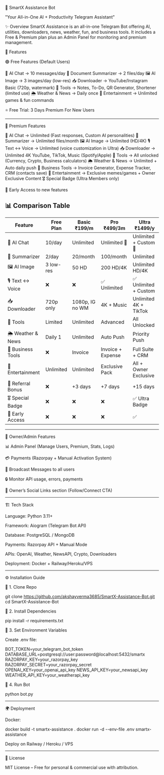 🤖 SmartX Assistance Bot

"Your All-in-One AI + Productivity Telegram Assistant"

✨ Overview
SmartX Assistance is an all-in-one Telegram Bot offering AI, utilities, downloaders, news, weather, fun, and business tools.
It includes a Free & Premium plan plus an Admin Panel for monitoring and premium management.

🚀 Features

🟢 Free Features (Default Users)

🧠 AI Chat → 10 messages/day
📄 Document Summarizer → 2 files/day
🖼 AI Image → 3 images/day (low-res)
📥 Downloader → YouTube/Instagram Basic (720p, watermark)
📝 Tools → Notes, To-Do, QR Generator, Shortener (limited use)
🌦 Weather & News → Daily once
🎉 Entertainment → Unlimited games & fun commands

⭐ Free Trial: 3 Days Premium For New Users 

---

💎 Premium Features

🧠 AI Chat → Unlimited (Fast responses, Custom AI personalities)
📄 Summarizer → Unlimited files/month
🖼 AI Image → Unlimited (HD/4K)
🎙 Text ↔ Voice → Unlimited (voice customization in Ultra)
📥 Downloader → Unlimited 4K YouTube, TikTok, Music (Spotify/Apple)
📝 Tools → All unlocked (Currency, Crypto, Business calculators)
🌦 Weather & News → Unlimited + Auto daily push
💼 Business Tools → Invoice Generator, Expense Tracker, CRM (contacts save)
🎉 Entertainment → Exclusive memes/games + Owner Exclusive Content
🎖 Special Badge (Ultra Members only)

🎯 Early Access to new features

<h2>📊 Comparison Table</h2>

<table>
  <thead>
    <tr>
      <th>Feature</th>
      <th>Free Plan</th>
      <th>Basic ₹199/m</th>
      <th>Pro ₹499/3m</th>
      <th>Ultra ₹1499/y</th>
    </tr>
  </thead>
  <tbody>
    <tr>
      <td>🧠 AI Chat</td>
      <td>10/day</td>
      <td>Unlimited</td>
      <td>Unlimited 🚀</td>
      <td>Unlimited + Custom 🤖</td>
    </tr>
    <tr>
      <td>📄 Summarizer</td>
      <td>2/day</td>
      <td>20/month</td>
      <td>100/month</td>
      <td>Unlimited</td>
    </tr>
    <tr>
      <td>🖼 AI Image</td>
      <td>3 low-res</td>
      <td>50 HD</td>
      <td>200 HD/4K</td>
      <td>Unlimited HD/4K</td>
    </tr>
    <tr>
      <td>🎙 Text ↔ Voice</td>
      <td>❌</td>
      <td>❌</td>
      <td>✅ Unlimited</td>
      <td>✅ Unlimited + Custom</td>
    </tr>
    <tr>
      <td>📥 Downloader</td>
      <td>720p only</td>
      <td>1080p, IG no WM</td>
      <td>4K + Music</td>
      <td>Unlimited 4K + TikTok</td>
    </tr>
    <tr>
      <td>📝 Tools</td>
      <td>Limited</td>
      <td>Unlimited</td>
      <td>Advanced</td>
      <td>All Unlocked</td>
    </tr>
    <tr>
      <td>🌦 Weather &amp; News</td>
      <td>Daily 1</td>
      <td>Unlimited</td>
      <td>Auto Push</td>
      <td>Priority Push</td>
    </tr>
    <tr>
      <td>💼 Business Tools</td>
      <td>❌</td>
      <td>Invoice</td>
      <td>Invoice + Expense</td>
      <td>Full Suite + CRM</td>
    </tr>
    <tr>
      <td>🎉 Entertainment</td>
      <td>Unlimited</td>
      <td>Unlimited</td>
      <td>Exclusive Pack</td>
      <td>All + Owner Exclusive</td>
    </tr>
    <tr>
      <td>🎁 Referral Bonus</td>
      <td>❌</td>
      <td>+3 days</td>
      <td>+7 days</td>
      <td>+15 days</td>
    </tr>
    <tr>
      <td>🎖 Special Badge</td>
      <td>❌</td>
      <td>❌</td>
      <td>❌</td>
      <td>✅ Ultra Badge</td>
    </tr>
    <tr>
      <td>🎯 Early Access</td>
      <td>❌</td>
      <td>❌</td>
      <td>❌</td>
      <td>✅</td>
    </tr>
  </tbody>
</table>

---

👑 Owner/Admin Features

📊 Admin Panel (Manage Users, Premium, Stats, Logs)

💳 Payments (Razorpay + Manual Activation System)

📢 Broadcast Messages to all users

🔒 Monitor API usage, errors, payments

🔗 Owner’s Social Links section (Follow/Connect CTA)

---

🏗️ Tech Stack

Language: Python 3.11+

Framework: Aiogram (Telegram Bot API)

Database: PostgreSQL / MongoDB

Payments: Razorpay API + Manual Mode

APIs: OpenAI, Weather, NewsAPI, Crypto, Downloaders

Deployment: Docker + Railway/Heroku/VPS

---

⚙️ Installation Guide

🔹 1. Clone Repo

git clone https://github.com/akshayverma3685/SmartX-Assistance-Bot.git
cd SmartX-Assistance-Bot

🔹 2. Install Dependencies

pip install -r requirements.txt

🔹 3. Set Environment Variables

Create .env file:

BOT_TOKEN=your_telegram_bot_token
DATABASE_URL=postgresql://user:password@localhost:5432/smartx
RAZORPAY_KEY=your_razorpay_key
RAZORPAY_SECRET=your_razorpay_secret
OPENAI_KEY=your_openai_api_key
NEWS_API_KEY=your_newsapi_key
WEATHER_API_KEY=your_weatherapi_key

🔹 4. Run Bot

python bot.py

---

🌍 Deployment

Docker:

docker build -t smartx-assistance .
docker run -d --env-file .env smartx-assistance

Deploy on Railway / Heroku / VPS

---

🔐 License

MIT License – Free for personal & commercial use with attribution.

